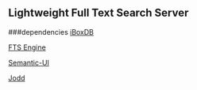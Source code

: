 ## Lightweight Full Text Search Server 

###dependencies
[iBoxDB](http://www.iboxdb.com/)

[FTS Engine](https://github.com/iboxdb/full-text-search)

[Semantic-UI](http://semantic-ui.com/)

[Jodd](http://jodd.org/)
